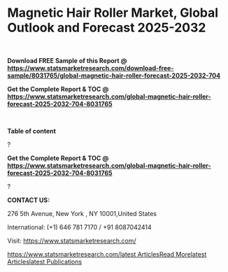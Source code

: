 <h1>Magnetic Hair Roller Market, Global Outlook and Forecast 2025-2032</h1><br/><p><strong>Download FREE Sample of this Report @ <a href="https://www.statsmarketresearch.com/download-free-sample/8031765/global-magnetic-hair-roller-forecast-2025-2032-704">https://www.statsmarketresearch.com/download-free-sample/8031765/global-magnetic-hair-roller-forecast-2025-2032-704</a></strong></p>
 
 
 
 <div><b>Get the Complete Report & TOC @ <a href="https://www.statsmarketresearch.com/global-magnetic-hair-roller-forecast-2025-2032-704-8031765">https://www.statsmarketresearch.com/global-magnetic-hair-roller-forecast-2025-2032-704-8031765</a></b></div>
 
 
 
 <p><br />
 
 <b>Table of content</b></p>
 
 
 
 <p>? </p>
 
 
 
 <div><b>Get the Complete Report & TOC @ <a href="https://www.statsmarketresearch.com/global-magnetic-hair-roller-forecast-2025-2032-704-8031765">https://www.statsmarketresearch.com/global-magnetic-hair-roller-forecast-2025-2032-704-8031765</a></b></div>
 
 
 
 <p>? </p>
 
 
 
 <p><b>CONTACT US:</b><br />
 
 276 5th Avenue, New York , NY 10001,United States<br />
 
 International: (+1) 646 781 7170 / +91 8087042414<br />
 
 Visit: <a href="https://www.statsmarketresearch.com/">https://www.statsmarketresearch.com/</a><br />
 
 <a href="https://gyeongbokgung.com">https://www.statsmarketresearch.com/</a><a href="https://hallyeomaritime.com">latest Articles</a><a href="https://jingwansa.com">Read More</a><a href="https://nguoiviet.jp/">latest Articles</a><a href="https://www.intelmarketresearch.com/">latest Publications</a></p>